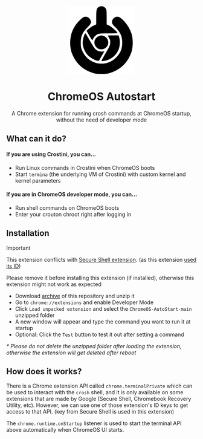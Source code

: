 <div align="center">
  <img src="/img/icon.svg" alt="logo" width="180" height="180" />
  <h1>ChromeOS Autostart</h1>
  <p>A Chrome extension for running crosh commands at ChromeOS startup, without the need of developer mode</p>
</div>

## What can it do?
#### If you are using Crostini, you can...
- Run Linux commands in Crostini when ChromeOS boots
- Start `termina` (the underlying VM of Crostini) with custom kernel and kernel parameters

#### If you are in ChromeOS developer mode, you can...
- Run shell commands on ChromeOS boots
- Enter your crouton chroot right after logging in

## Installation
> [!IMPORTANT]
> This extension conflicts with [Secure Shell extension](https://chrome.google.com/webstore/detail/iodihamcpbpeioajjeobimgagajmlibd). (as this extension [used its ID](#How-does-it-works))
>
> Please remove it before installing this extension (if installed), otherwise this extension might not work as expected

- Download [archive](https://github.com/supechicken/ChromeOS-AutoStart/archive/refs/tags/v3.0.1.zip) of this repository and unzip it
- Go to `chrome://extensions` and enable Developer Mode
- Click `Load unpacked extension` and select the `ChromeOS-AutoStart-main` unzipped folder
- A new window will appear and type the command you want to run it at startup
- Optional: Click the `Test` button to test it out after setting a command

<em>* Please do not delete the unzipped folder after loading the extension, otherwise the extension will get deleted after reboot</em>

## How does it works?

There is a Chrome extension API called `chrome.terminalPrivate` which can be used to interact with the `crosh` shell, and it is only available on some extensions that are
made by Google (Secure Shell, Chromebook Recovery Utility, etc). However, we can use one of those extension's ID keys to get access to that API. (key from Secure Shell is used in this extension)

The `chrome.runtime.onStartup` listener is used to start the terminal API above automatically when ChromeOS UI starts.
